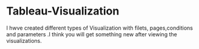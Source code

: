 # Tableau-Visualization
I hwve created different types of Visualization with filets, pages,conditions and parameters .I  think  you will get something new after viewing the visualizations.
